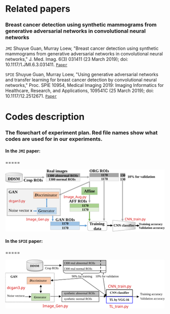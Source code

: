 Related papers
======
### Breast cancer detection using synthetic mammograms from generative adversarial networks in convolutional neural networks

`JMI` Shuyue Guan, Murray Loew, "Breast cancer detection using synthetic mammograms from generative adversarial networks in convolutional neural networks," J. Med. Imag. 6(3) 031411 (23 March 2019); doi: 10.1117/1.JMI.6.3.031411.
[`Paper`](https://www.ncbi.nlm.nih.gov/pmc/articles/PMC6430964/)

`SPIE` Shuyue Guan, Murray Loew, "Using generative adversarial networks and transfer learning for breast cancer detection by convolutional neural networks," Proc. SPIE 10954, Medical Imaging 2019: Imaging Informatics for Healthcare, Research, and Applications, 109541C (25 March 2019); doi: 10.1117/12.2512671.
[`Paper`](https://shuyueg.github.io/doc/SPIE2019.pdf)


Codes description
=====
### The flowchart of experiment plan. Red file names show what codes are used for in our experiments.

#### In the `JMI` paper:
=====
<div align=center><img src="https://raw.githubusercontent.com/ShuyueG/gan-for-breast-cancer-detection/35d96ede985b2d5a0684d56d9c13b0b6421e929d/gan4breast_flowchart.svg" width="800" alt="flowchart"/></div>

#### In the `SPIE` paper:
=====
<div align=center><img src="https://raw.githubusercontent.com/ShuyueG/gan-for-breast-cancer-detection/3f3a3c118ab77ebc0accdc0839111e4169e0431a/gan4breast_flowchart_TL.svg" width="800" alt="flowchart"/></div>
